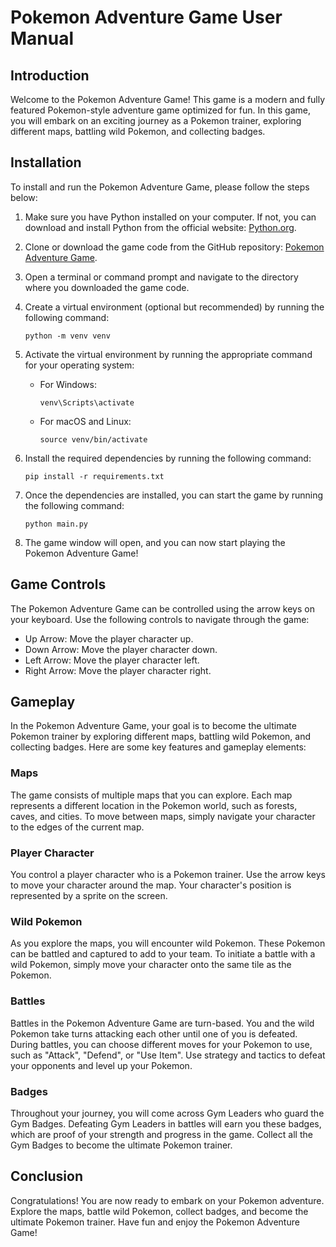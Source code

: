 # Pokemon Adventure Game User Manual

## Introduction

Welcome to the Pokemon Adventure Game! This game is a modern and fully featured Pokemon-style adventure game optimized for fun. In this game, you will embark on an exciting journey as a Pokemon trainer, exploring different maps, battling wild Pokemon, and collecting badges.

## Installation

To install and run the Pokemon Adventure Game, please follow the steps below:

1. Make sure you have Python installed on your computer. If not, you can download and install Python from the official website: [Python.org](https://www.python.org/downloads/).

2. Clone or download the game code from the GitHub repository: [Pokemon Adventure Game](https://github.com/your-repository-link).

3. Open a terminal or command prompt and navigate to the directory where you downloaded the game code.

4. Create a virtual environment (optional but recommended) by running the following command:

   ```
   python -m venv venv
   ```

5. Activate the virtual environment by running the appropriate command for your operating system:

   - For Windows:

     ```
     venv\Scripts\activate
     ```

   - For macOS and Linux:

     ```
     source venv/bin/activate
     ```

6. Install the required dependencies by running the following command:

   ```
   pip install -r requirements.txt
   ```

7. Once the dependencies are installed, you can start the game by running the following command:

   ```
   python main.py
   ```

8. The game window will open, and you can now start playing the Pokemon Adventure Game!

## Game Controls

The Pokemon Adventure Game can be controlled using the arrow keys on your keyboard. Use the following controls to navigate through the game:

- Up Arrow: Move the player character up.
- Down Arrow: Move the player character down.
- Left Arrow: Move the player character left.
- Right Arrow: Move the player character right.

## Gameplay

In the Pokemon Adventure Game, your goal is to become the ultimate Pokemon trainer by exploring different maps, battling wild Pokemon, and collecting badges. Here are some key features and gameplay elements:

### Maps

The game consists of multiple maps that you can explore. Each map represents a different location in the Pokemon world, such as forests, caves, and cities. To move between maps, simply navigate your character to the edges of the current map.

### Player Character

You control a player character who is a Pokemon trainer. Use the arrow keys to move your character around the map. Your character's position is represented by a sprite on the screen.

### Wild Pokemon

As you explore the maps, you will encounter wild Pokemon. These Pokemon can be battled and captured to add to your team. To initiate a battle with a wild Pokemon, simply move your character onto the same tile as the Pokemon.

### Battles

Battles in the Pokemon Adventure Game are turn-based. You and the wild Pokemon take turns attacking each other until one of you is defeated. During battles, you can choose different moves for your Pokemon to use, such as "Attack", "Defend", or "Use Item". Use strategy and tactics to defeat your opponents and level up your Pokemon.

### Badges

Throughout your journey, you will come across Gym Leaders who guard the Gym Badges. Defeating Gym Leaders in battles will earn you these badges, which are proof of your strength and progress in the game. Collect all the Gym Badges to become the ultimate Pokemon trainer.

## Conclusion

Congratulations! You are now ready to embark on your Pokemon adventure. Explore the maps, battle wild Pokemon, collect badges, and become the ultimate Pokemon trainer. Have fun and enjoy the Pokemon Adventure Game!